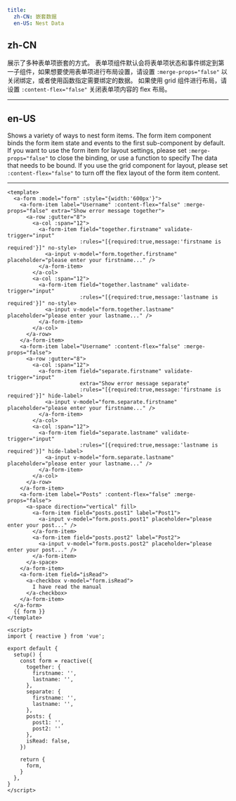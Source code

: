 ```yaml
title:
  zh-CN: 嵌套数据
  en-US: Nest Data
```

## zh-CN

展示了多种表单项嵌套的方式。
表单项组件默认会将表单项状态和事件绑定到第一子组件，如果想要使用表单项进行布局设置，请设置 `:merge-props="false"` 以关闭绑定，或者使用函数指定需要绑定的数据。
如果使用 grid 组件进行布局，请设置 `:content-flex="false"` 关闭表单项内容的 flex 布局。

---

## en-US

Shows a variety of ways to nest form items.
The form item component binds the form item state and events to the first sub-component by default. If you want to use the form item for layout settings, please set `:merge-props="false"` to close the binding, or use a function to specify The data that needs to be bound.
If you use the grid component for layout, please set `:content-flex="false"` to turn off the flex layout of the form item content.

---

```vue
<template>
  <a-form :model="form" :style="{width:'600px'}">
    <a-form-item label="Username" :content-flex="false" :merge-props="false" extra="Show error message together">
      <a-row :gutter="8">
        <a-col :span="12">
          <a-form-item field="together.firstname" validate-trigger="input"
                       :rules="[{required:true,message:'firstname is required'}]" no-style>
            <a-input v-model="form.together.firstname" placeholder="please enter your firstname..." />
          </a-form-item>
        </a-col>
        <a-col :span="12">
          <a-form-item field="together.lastname" validate-trigger="input"
                       :rules="[{required:true,message:'lastname is required'}]" no-style>
            <a-input v-model="form.together.lastname" placeholder="please enter your lastname..." />
          </a-form-item>
        </a-col>
      </a-row>
    </a-form-item>
    <a-form-item label="Username" :content-flex="false" :merge-props="false">
      <a-row :gutter="8">
        <a-col :span="12">
          <a-form-item field="separate.firstname" validate-trigger="input"
                       extra="Show error message separate"
                       :rules="[{required:true,message:'firstname is required'}]" hide-label>
            <a-input v-model="form.separate.firstname" placeholder="please enter your firstname..." />
          </a-form-item>
        </a-col>
        <a-col :span="12">
          <a-form-item field="separate.lastname" validate-trigger="input"
                       :rules="[{required:true,message:'lastname is required'}]" hide-label>
            <a-input v-model="form.separate.lastname" placeholder="please enter your lastname..." />
          </a-form-item>
        </a-col>
      </a-row>
    </a-form-item>
    <a-form-item label="Posts" :content-flex="false" :merge-props="false">
      <a-space direction="vertical" fill>
        <a-form-item field="posts.post1" label="Post1">
          <a-input v-model="form.posts.post1" placeholder="please enter your post..." />
        </a-form-item>
        <a-form-item field="posts.post2" label="Post2">
          <a-input v-model="form.posts.post2" placeholder="please enter your post..." />
        </a-form-item>
      </a-space>
    </a-form-item>
    <a-form-item field="isRead">
      <a-checkbox v-model="form.isRead">
        I have read the manual
      </a-checkbox>
    </a-form-item>
  </a-form>
  {{ form }}
</template>

<script>
import { reactive } from 'vue';

export default {
  setup() {
    const form = reactive({
      together: {
        firstname: '',
        lastname: '',
      },
      separate: {
        firstname: '',
        lastname: '',
      },
      posts: {
        post1: '',
        post2: ''
      },
      isRead: false,
    })

    return {
      form,
    }
  },
}
</script>
```
